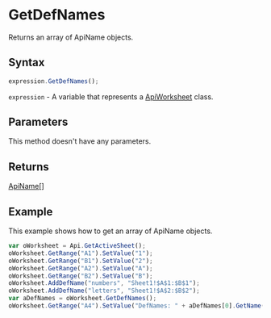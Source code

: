 # GetDefNames

Returns an array of ApiName objects.

## Syntax

```javascript
expression.GetDefNames();
```

`expression` - A variable that represents a [ApiWorksheet](../ApiWorksheet.md) class.

## Parameters

This method doesn't have any parameters.

## Returns

[ApiName[]](../../ApiName/ApiName.md)

## Example

This example shows how to get an array of ApiName objects.

```javascript editor-xlsx
var oWorksheet = Api.GetActiveSheet();
oWorksheet.GetRange("A1").SetValue("1");
oWorksheet.GetRange("B1").SetValue("2");
oWorksheet.GetRange("A2").SetValue("A");
oWorksheet.GetRange("B2").SetValue("B");
oWorksheet.AddDefName("numbers", "Sheet1!$A$1:$B$1");
oWorksheet.AddDefName("letters", "Sheet1!$A$2:$B$2");
var aDefNames = oWorksheet.GetDefNames();
oWorksheet.GetRange("A4").SetValue("DefNames: " + aDefNames[0].GetName() + ", " + aDefNames[1].GetName());
```
